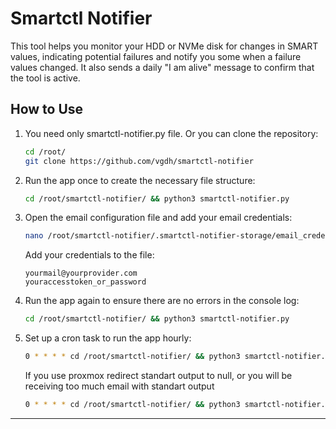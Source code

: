 # Smartctl Notifier

This tool helps you monitor your HDD or NVMe disk for changes in SMART values, indicating potential failures and notify you some when a failure values changed. It also sends a daily "I am alive" message to confirm that the tool is active.

## How to Use

1. You need only smartctl-notifier.py file. Or you can clone the repository:
    ```bash
    cd /root/
    git clone https://github.com/vgdh/smartctl-notifier
    ```

2. Run the app once to create the necessary file structure:
    ```bash
    cd /root/smartctl-notifier/ && python3 smartctl-notifier.py
    ```

3. Open the email configuration file and add your email credentials:
    ```bash
    nano /root/smartctl-notifier/.smartctl-notifier-storage/email_credential
    ```
    Add your credentials to the file:
    ```
    yourmail@yourprovider.com
    youraccesstoken_or_password
    ```

4. Run the app again to ensure there are no errors in the console log:
    ```bash
    cd /root/smartctl-notifier/ && python3 smartctl-notifier.py
    ```

5. Set up a cron task to run the app hourly:
    ```bash
    0 * * * * cd /root/smartctl-notifier/ && python3 smartctl-notifier.py
    ```
    If you use proxmox redirect standart output to null, or you will be receiving too much email with standart output
    ```bash
    0 * * * * cd /root/smartctl-notifier/ && python3 smartctl-notifier.py > /dev/null
    ```
---
